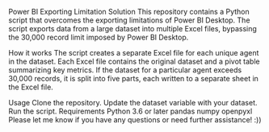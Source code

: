 Power BI Exporting Limitation Solution
This repository contains a Python script that overcomes the exporting limitations of Power BI Desktop. The script exports data from a large dataset into multiple Excel files, bypassing the 30,000 record limit imposed by Power BI Desktop.

How it works
The script creates a separate Excel file for each unique agent in the dataset. Each Excel file contains the original dataset and a pivot table summarizing key metrics. If the dataset for a particular agent exceeds 30,000 records, it is split into five parts, each written to a separate sheet in the Excel file.

Usage
Clone the repository.
Update the dataset variable with your dataset.
Run the script.
Requirements
Python 3.6 or later
pandas
numpy
openpyxl
Please let me know if you have any questions or need further assistance! :))

